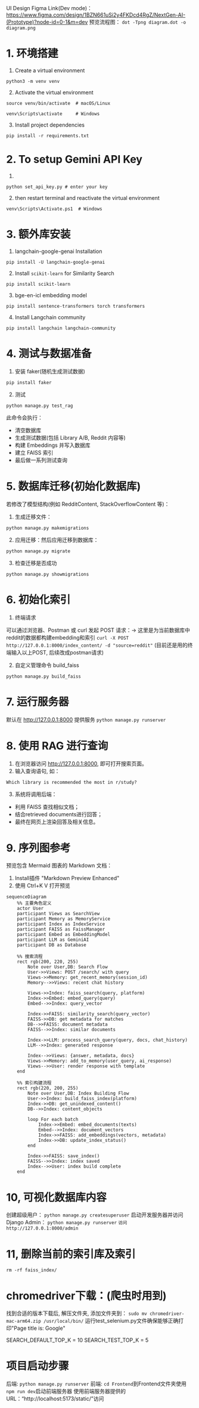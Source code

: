 UI Design Figma Link(Dev mode)：https://www.figma.com/design/1BZN661uSi2y4FKDcd4RgZ/NextGen-AI-(Prototype)?node-id=0-1&m=dev
预览流程图：
```dot -Tpng diagram.dot -o diagram.png```

# 1. 环境搭建
1. Create a virtual environment

```python3 -m venv venv```

2. Activate the virtual environment

```source venv/bin/activate  # macOS/Linux```

```venv\Scripts\activate     # Windows```

3. Install project dependencies

```pip install -r requirements.txt```

# 2. To setup Gemini API Key
1.
```python set_api_key.py # enter your key``` 

2. then restart terminal and reactivate the virtual environment

```venv\Scripts\Activate.ps1  # Windows```

# 3. 额外库安装
1. langchain-google-genai Installation

```pip install -U langchain-google-genai```

2. Install `scikit-learn` for Similarity Search

```pip install scikit-learn```

3. bge-en-icl embedding model

```pip install sentence-transformers torch transformers```

4. Install Langchain community

```pip install langchain langchain-community```

# 4. 测试与数据准备
1. 安装 faker(随机生成测试数据)

```pip install faker```

2. 测试

```python manage.py test_rag```

此命令会执行：
- 清空数据库
- 生成测试数据(包括 Library A/B, Reddit 内容等)
- 构建 Embeddings 并写入数据库
- 建立 FAISS 索引
- 最后做一系列测试查询

# 5. 数据库迁移(初始化数据库)
若修改了模型结构(例如 RedditContent, StackOverflowContent 等)：
1. 生成迁移文件：

```python manage.py makemigrations```

2. 应用迁移：然后应用迁移到数据库：

```python manage.py migrate```

3. 检查迁移是否成功

```python manage.py showmigrations```

# 6. 初始化索引
1. 终端请求

可以通过浏览器、Postman 或 curl 发起 POST 请求：-> 这里是为当前数据库中reddit的数据都构建embedding和索引
`curl -X POST http://127.0.0.1:8000/index_content/ -d "source=reddit"` (目前还是用的终端输入以上POST, 后续改成postman请求)

2. 自定义管理命令 build_faiss

```python manage.py build_faiss```

# 7. 运行服务器
默认在 http://127.0.0.1:8000 提供服务
```python manage.py runserver```

# 8. 使用 RAG 进行查询
1. 在浏览器访问 http://127.0.0.1:8000, 即可打开搜索页面。
2. 输入查询语句, 如：

```Which library is recommended the most in r/study?```

3. 系统将调用后端：
- 利用 FAISS 查找相似文档；
- 结合retrieved documents进行回答；
- 最终在网页上渲染回答及相关信息。

# 9. 序列图参考
预览包含 Mermaid 图表的 Markdown 文档：
1. Install插件 "Markdown Preview Enhanced"
2. 使用 Ctrl+K V 打开预览
```mermaid
sequenceDiagram
    %% 主要角色定义
    actor User
    participant Views as SearchView
    participant Memory as MemoryService
    participant Index as IndexService
    participant FAISS as FaissManager
    participant Embed as EmbeddingModel
    participant LLM as GeminiAI
    participant DB as Database

    %% 搜索流程
    rect rgb(200, 220, 255)
        Note over User,DB: Search Flow
        User->>Views: POST /search/ with query
        Views->>Memory: get_recent_memory(session_id)
        Memory-->>Views: recent chat history
        
        Views->>Index: faiss_search(query, platform)
        Index->>Embed: embed_query(query)
        Embed-->>Index: query_vector
        
        Index->>FAISS: similarity_search(query_vector)
        FAISS->>DB: get metadata for matches
        DB-->>FAISS: document metadata
        FAISS-->>Index: similar documents
        
        Index->>LLM: process_search_query(query, docs, chat_history)
        LLM-->>Index: generated response
        
        Index-->>Views: {answer, metadata, docs}
        Views->>Memory: add_to_memory(user_query, ai_response)
        Views-->>User: render response with template
    end

    %% 索引构建流程
    rect rgb(220, 200, 255)
        Note over User,DB: Index Building Flow
        User->>Index: build_faiss_index(platform)
        Index->>DB: get_unindexed_content()
        DB-->>Index: content_objects
        
        loop For each batch
            Index->>Embed: embed_documents(texts)
            Embed-->>Index: document_vectors
            Index->>FAISS: add_embeddings(vectors, metadata)
            Index->>DB: update_index_status()
        end
        
        Index->>FAISS: save_index()
        FAISS-->>Index: index saved
        Index-->>User: index build complete
    end
```
# 10, 可视化数据库内容
创建超级用户：
```python manage.py createsuperuser```
启动开发服务器并访问 Django Admin：
```python manage.py runserver```
```访问http://127.0.0.1:8000/admin```

# 11, 删除当前的索引库及索引 
```rm -rf faiss_index/ ```

# chromedriver下载：(爬虫时用到)
找到合适的版本下载后, 解压文件夹, 添加文件夹到：
```sudo mv chromedriver-mac-arm64.zip /usr/local/bin/```
运行test_selenium.py文件确保能够正确打印"Page title is: Google"

SEARCH_DEFAULT_TOP_K = 10
SEARCH_TEST_TOP_K = 5

# 项目启动步骤
后端: ```python manage.py runserver```
前端: ```cd Frontend```到Frontend文件夹使用 ```npm run dev```启动前端服务器
使用前端服务器提供的URL：“http://localhost:5173/static/”访问
